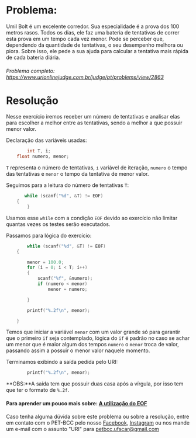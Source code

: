 # Problema:

Umil Bolt é um excelente corredor. Sua especialidade é a prova dos 100 metros rasos. Todos os dias, ele faz uma bateria de tentativas de correr esta prova em um tempo cada vez menor. Pode se perceber que, dependendo da quantidade de tentativas, o seu desempenho melhora ou piora. Sobre isso, ele pede a sua ajuda para calcular a tentativa mais rápida de cada bateria diária.

###### Problema completo: https://www.urionlinejudge.com.br/judge/pt/problems/view/2863

# Resolução

Nesse exercício iremos receber um número de tentativas e analisar elas para escolher a melhor entre as tentativas, sendo a melhor a que possuir menor valor.

Declaração das variáveis usadas:

```c
        int T, i;
	float numero, menor;
```

`T` representa o número de tentativas, `i` variável de iteração, `numero` o tempo das tentativas e `menor` o tempo da tentativa de menor valor.

Seguimos para a leitura do número de tentativas `T`:
```c
       while (scanf("%d", &T) != EOF)
	{
        }
```
Usamos esse `while` com a condição `EOF` devido ao exercício não limitar quantas vezes os testes serão executados.

Passamos para lógica do exercício:
```c
        while (scanf("%d", &T) != EOF)
	{

		menor = 100.0;
		for (i = 0; i < T; i++)
		{
			scanf("%f", &numero);
			if (numero < menor)
				menor = numero;

		}

		printf("%.2f\n", menor);

	}
```
Temos que iniciar a variável `menor` com um valor grande só para garantir que o primeiro `if` seja contemplado, lógica do `if` é padrão no caso se achar um menor que é maior algum dos tempos `numero` o `menor` troca de valor, passando assim a possuir o menor valor naquele momento.

Terminamos exibindo a saída pedida pelo URI:
```c
        printf("%.2f\n", menor);
```
**OBS:**A saída tem que possuir duas casa após a vírgula, por isso tem que ter o formato de `%.2f`.

#### Para aprender um pouco mais sobre: [A utilização do EOF](https://www.clubedohardware.com.br/topic/827103-eof/)

Caso tenha alguma dúvida sobre este problema ou sobre a resolução, entre em contato com o PET-BCC pelo nosso
[Facebook](https://www.facebook.com/petbcc/),
[Instagram](https://www.instagram.com/petbcc.ufscar/)
ou nos mande um e-mail com o assunto "URI" para petbcc.ufscar@gmail.com